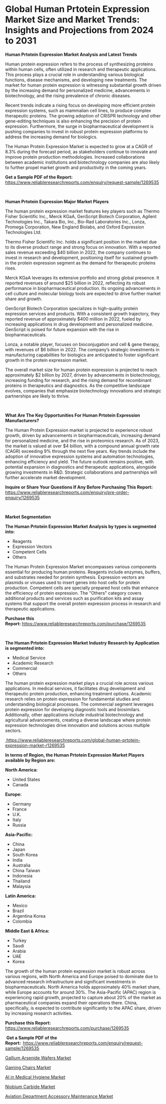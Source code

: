 <p><h1>Global Human Prtotein Expression Market Size and Market Trends: Insights and Projections from 2024 to 2031</h1></p><p><strong>Human Prtotein Expression Market Analysis and Latest Trends</strong></p>
<p><p>Human protein expression refers to the process of synthesizing proteins within human cells, often utilized in research and therapeutic applications. This process plays a crucial role in understanding various biological functions, disease mechanisms, and developing new treatments. The market for human protein expression is witnessing substantial growth driven by the increasing demand for personalized medicine, advancements in biotechnology, and the rising prevalence of chronic diseases.</p><p>Recent trends indicate a rising focus on developing more efficient protein expression systems, such as mammalian cell lines, to produce complex therapeutic proteins. The growing adoption of CRISPR technology and other gene-editing techniques is also enhancing the precision of protein expression. Furthermore, the surge in biopharmaceutical development is pushing companies to invest in robust protein expression platforms to address the increasing demand for biologics.</p><p>The Human Protein Expression Market is expected to grow at a CAGR of 8.3% during the forecast period, as stakeholders continue to innovate and improve protein production methodologies. Increased collaborations between academic institutions and biotechnology companies are also likely to further propel market growth and productivity in the coming years.</p></p>
<p><strong>Get a Sample PDF of the Report:&nbsp;</strong> <a href="https://www.reliableresearchreports.com/enquiry/request-sample/1269535?utm_campaign=8&utm_medium=2&utm_source=Github&utm_content=ia&utm_term=03102024&utm_id=human-prtotein-expression">https://www.reliableresearchreports.com/enquiry/request-sample/1269535</a></p>
<p>&nbsp;</p>
<p><strong>Human Prtotein Expression Major Market Players</strong></p>
<p><p>The human protein expression market features key players such as Thermo Fisher Scientific Inc., Merck KGaA, GenScript Biotech Corporation, Agilent Technologies Inc., Takara Bio, Inc., Bio-Rad Laboratories Inc., Lonza, Promega Corporation, New England Biolabs, and Oxford Expression Technologies Ltd. </p><p>Thermo Fisher Scientific Inc. holds a significant position in the market due to its diverse product range and strong focus on innovation. With a reported sales revenue exceeding $40 billion in 2022, the company continues to invest in research and development, positioning itself for sustained growth in the protein expression segment as the demand for therapeutic proteins rises.</p><p>Merck KGaA leverages its extensive portfolio and strong global presence. It reported revenues of around $25 billion in 2022, reflecting its robust performance in biopharmaceutical production. Its ongoing advancements in cell culture and molecular biology tools are expected to drive further market share and growth.</p><p>GenScript Biotech Corporation specializes in high-quality protein expression services and products. With a consistent growth trajectory, they reported revenue of approximately $400 million in 2022, fueled by increasing applications in drug development and personalized medicine. GenScript is poised for future expansion with the rise in biopharmaceuticals.</p><p>Lonza, a notable player, focuses on bioconjugation and cell & gene therapy, with revenues of $6 billion in 2022. The company’s strategic investments in manufacturing capabilities for biologics are anticipated to foster significant growth in the protein expression market.</p><p>The overall market size for human protein expression is projected to reach approximately $2 billion by 2027, driven by advancements in biotechnology, increasing funding for research, and the rising demand for recombinant proteins in therapeutics and diagnostics. As the competitive landscape evolves, companies that emphasize biotechnology innovations and strategic partnerships are likely to thrive.</p></p>
<p>&nbsp;</p>
<p><strong>What Are The Key Opportunities For Human Prtotein Expression Manufacturers?</strong></p>
<p><p>The Human Protein Expression market is projected to experience robust growth, driven by advancements in biopharmaceuticals, increasing demand for personalized medicine, and the rise in proteomics research. As of 2023, the market is valued at over $4 billion, with a compound annual growth rate (CAGR) exceeding 9% through the next five years. Key trends include the adoption of innovative expression systems and automation technologies, enhancing efficiency and yield. The future outlook remains positive, with potential expansion in diagnostics and therapeutic applications, alongside growing investments in R&D. Strategic collaborations and partnerships will further accelerate market development.</p></p>
<p><strong>Inquire or Share Your Questions If Any Before Purchasing This Report:</strong> <a href="https://www.reliableresearchreports.com/enquiry/pre-order-enquiry/1269535?utm_campaign=8&utm_medium=2&utm_source=Github&utm_content=ia&utm_term=03102024&utm_id=human-prtotein-expression">https://www.reliableresearchreports.com/enquiry/pre-order-enquiry/1269535</a></p>
<p>&nbsp;</p>
<p><strong>Market Segmentation</strong></p>
<p><strong>The Human Prtotein Expression Market Analysis by types is segmented into:</strong></p>
<p><ul><li>Reagents</li><li>Expression Vectors</li><li>Competent Cells</li><li>Others</li></ul></p>
<p><p>The Human Protein Expression Market encompasses various components essential for producing human proteins. Reagents include enzymes, buffers, and substrates needed for protein synthesis. Expression vectors are plasmids or viruses used to insert genes into host cells for protein production. Competent cells are specially prepared host cells that enhance the efficiency of protein expression. The "Others" category covers additional products and services such as purification kits and assay systems that support the overall protein expression process in research and therapeutic applications.</p></p>
<p><strong>Purchase this Report:&nbsp;</strong><a href="https://www.reliableresearchreports.com/purchase/1269535?utm_campaign=8&utm_medium=2&utm_source=Github&utm_content=ia&utm_term=03102024&utm_id=human-prtotein-expression">https://www.reliableresearchreports.com/purchase/1269535</a></p>
<p>&nbsp;</p>
<p><strong>The Human Prtotein Expression Market Industry Research by Application is segmented into:</strong></p>
<p><ul><li>Medical Service</li><li>Academic Research</li><li>Commercial</li><li>Others</li></ul></p>
<p><p>The human protein expression market plays a crucial role across various applications. In medical services, it facilitates drug development and therapeutic protein production, enhancing treatment options. Academic research relies on protein expression for fundamental studies and understanding biological processes. The commercial segment leverages protein expression for developing diagnostic tools and biosimilars. Additionally, other applications include industrial biotechnology and agricultural advancements, creating a diverse landscape where protein expression technologies drive innovation and solutions across multiple sectors.</p></p>
<p><a href="https://www.reliableresearchreports.com/global-human-prtotein-expression-market-r1269535?utm_campaign=8&utm_medium=2&utm_source=Github&utm_content=ia&utm_term=03102024&utm_id=human-prtotein-expression">&nbsp;https://www.reliableresearchreports.com/global-human-prtotein-expression-market-r1269535</a></p>
<p><strong>In terms of Region, the Human Prtotein Expression Market Players available by Region are:</strong></p>
<p>
    <p> <strong> North America: </strong>
        <ul>
            <li>United States</li>
            <li>Canada</li>
        </ul>
        </p> 
    <p> <strong> Europe: </strong>
        <ul>
            <li>Germany</li>
            <li>France</li>
            <li>U.K.</li>
            <li>Italy</li>
            <li>Russia</li>
        </ul>
        </p> 
    <p> <strong> Asia-Pacific: </strong>
        <ul>
            <li>China</li>
            <li>Japan</li>
            <li>South Korea</li>
            <li>India</li>
            <li>Australia</li>
            <li>China Taiwan</li>
            <li>Indonesia</li>
            <li>Thailand</li>
            <li>Malaysia</li>
        </ul>
        </p> 
    <p> <strong> Latin America: </strong>
        <ul>
            <li>Mexico</li>
            <li>Brazil</li>
            <li>Argentina Korea</li>
            <li>Colombia</li>
        </ul>
        </p> 
    <p> <strong> Middle East & Africa: </strong>
        <ul>
            <li>Turkey</li>
            <li>Saudi</li>
            <li>Arabia</li>
            <li>UAE</li>
            <li>Korea</li>
        </ul>
    </p>
    </p>
<p><p>The growth of the human protein expression market is robust across various regions, with North America and Europe poised to dominate due to advanced research infrastructure and significant investments in biopharmaceuticals. North America holds approximately 40% market share, while Europe accounts for around 30%. The Asia-Pacific (APAC) region is experiencing rapid growth, projected to capture about 20% of the market as pharmaceutical companies expand their operations there. China, specifically, is expected to contribute significantly to the APAC share, driven by increasing research activities.</p></p>
<p><strong>Purchase this Report: </strong><a href="https://www.reliableresearchreports.com/purchase/1269535?utm_campaign=8&utm_medium=2&utm_source=Github&utm_content=ia&utm_term=03102024&utm_id=human-prtotein-expression">https://www.reliableresearchreports.com/purchase/1269535</a></p>
<p>&nbsp;<strong>Get a Sample PDF of the Report:&nbsp;&nbsp;</strong><a href="https://www.reliableresearchreports.com/enquiry/request-sample/1269535?utm_campaign=8&utm_medium=2&utm_source=Github&utm_content=ia&utm_term=03102024&utm_id=human-prtotein-expression">https://www.reliableresearchreports.com/enquiry/request-sample/1269535</a></p>
<p><strong></strong></p>
<p><p><a href="https://www.linkedin.com/pulse/gallium-arsenide-wafers-market-size-share-trends-analysis-report-pjy3c?trackingId=5vD5FDi3QZO8xJZf2YJDtw%3D%3D&utm_campaign=8&utm_medium=2&utm_source=Github&utm_content=ia&utm_term=03102024&utm_id=human-prtotein-expression">Gallium Arsenide Wafers Market</a></p><p><a href="https://www.linkedin.com/pulse/what-innovations-market-trends-shaping-gaming-chairs-pivot-research-il4he?utm_campaign=8&utm_medium=2&utm_source=Github&utm_content=ia&utm_term=03102024&utm_id=human-prtotein-expression">Gaming Chairs Market</a></p><p><a href="https://github.com/AfsanaMia652/Market-Research-Report-List-1/blob/main/ai-in-medical-hygiene-market.md?utm_campaign=8&utm_medium=2&utm_source=Github&utm_content=ia&utm_term=03102024&utm_id=human-prtotein-expression">AI in Medical Hygiene Market</a></p><p><a href="https://medium.com/@elijahstanton1902/global-niobium-carbide-market-focus-on-application-end-use-industry-type-equipment-and-region-380c5cb426e5?postPublishedType=repub&utm_campaign=8&utm_medium=2&utm_source=Github&utm_content=ia&utm_term=03102024&utm_id=human-prtotein-expression">Niobium Carbide Market</a></p><p><a href="https://github.com/AshikRahman665/Market-Research-Report-List-1/blob/main/aviation-department-accessory-maintenance-market.md?utm_campaign=8&utm_medium=2&utm_source=Github&utm_content=ia&utm_term=03102024&utm_id=human-prtotein-expression">Aviation Department Accessory Maintenance Market</a></p></p>